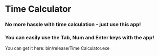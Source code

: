 # Time Calculator
### No more hassle with time calculation - just use this app!
### You can easily use the Tab, Num and Enter keys with the app!
You can get it here: bin/release/Time Calculator.exe 
